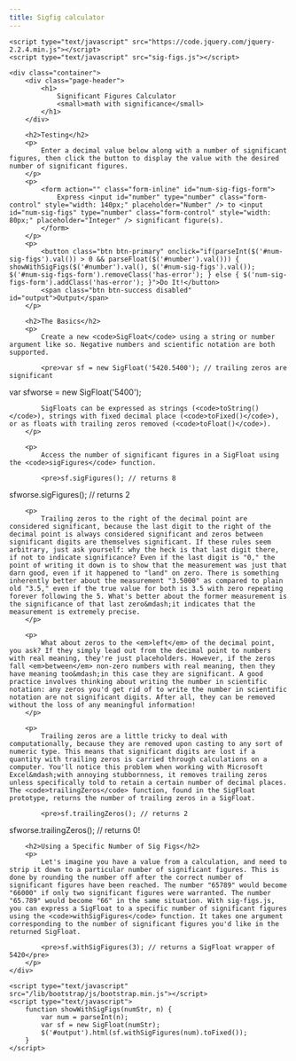 ```yaml
---
title: Sigfig calculator
---
```

<link rel="stylesheet" href="https://maxcdn.bootstrapcdn.com/bootstrap/3.3.6/css/bootstrap.min.css">

    <script type="text/javascript" src="https://code.jquery.com/jquery-2.2.4.min.js"></script>
    <script type="text/javascript" src="sig-figs.js"></script>

	<div class="container">
        <div class="page-header">
            <h1>
                Significant Figures Calculator
                <small>math with significance</small>
            </h1>
        </div>
        
        <h2>Testing</h2>
        <p>
        	Enter a decimal value below along with a number of significant figures, then click the button to display the value with the desired number of significant figures.
        </p>
        <p>
        	<form action="" class="form-inline" id="num-sig-figs-form">
        		Express <input id="number" type="number" class="form-control" style="width: 140px;" placeholder="Number" /> to <input id="num-sig-figs" type="number" class="form-control" style="width: 80px;" placeholder="Integer" /> significant figure(s).
        	</form>
        </p>
        <p>
        	<button class="btn btn-primary" onclick="if(parseInt($('#num-sig-figs').val()) > 0 && parseFloat($('#number').val())) { showWithSigFigs($('#number').val(), $('#num-sig-figs').val()); $('#num-sig-figs-form').removeClass('has-error'); } else { $('num-sig-figs-form').addClass('has-error'); }">Do It!</button>
        	<span class="btn btn-success disabled" id="output">Output</span>
        </p>
        
        <h2>The Basics</h2>
        <p>
            Create a new <code>SigFloat</code> using a string or number argument like so. Negative numbers and scientific notation are both supported.
            
            <pre>var sf = new SigFloat('5420.5400'); // trailing zeros are significant
var sfworse = new SigFloat('5400');</pre>
            
            SigFloats can be expressed as strings (<code>toString()</code>), strings with fixed decimal place (<code>toFixed()</code>), or as floats with trailing zeros removed (<code>toFloat()</code>).
        </p>
        
        <p>
            Access the number of significant figures in a SigFloat using the <code>sigFigures</code> function.
            
            <pre>sf.sigFigures(); // returns 8
sfworse.sigFigures(); // returns 2</pre>
        </p>
        
        <p>
            Trailing zeros to the right of the decimal point are considered significant, because the last digit to the right of the decimal point is always considered significant and zeros between significant digits are themselves significant. If these rules seem arbitrary, just ask yourself: why the heck is that last digit there, if not to indicate significance? Even if the last digit is "0," the point of writing it down is to show that the measurement was just that darn good, even if it happened to "land" on zero. There is something inherently better about the measurement "3.5000" as compared to plain old "3.5," even if the true value for both is 3.5 with zero repeating forever following the 5. What's better about the former measurement is the significance of that last zero&mdash;it indicates that the measurement is extremely precise.
        </p>
        
        <p>
            What about zeros to the <em>left</em> of the decimal point, you ask? If they simply lead out from the decimal point to numbers with real meaning, they're just placeholders. However, if the zeros fall <em>between</em> non-zero numbers with real meaning, then they have meaning too&mdash;in this case they are significant. A good practice involves thinking about writing the number in scientific notation: any zeros you'd get rid of to write the number in scientific notation are not significant digits. After all, they can be removed without the loss of any meaningful information!
        </p>
        
        <p>
            Trailing zeros are a little tricky to deal with computationally, because they are removed upon casting to any sort of numeric type. This means that significant digits are lost if a quantity with trailing zeros is carried through calculations on a computer. You'll notice this problem when working with Microsoft Excel&mdash;with annoying stubbornness, it removes trailing zeros unless specifically told to retain a certain number of decimal places. The <code>trailingZeros</code> function, found in the SigFloat prototype, returns the number of trailing zeros in a SigFloat.
            
            <pre>sf.trailingZeros(); // returns 2
sfworse.trailingZeros(); // returns 0!</pre>
        </p>
        
        <h2>Using a Specific Number of Sig Figs</h2>
        <p>
            Let's imagine you have a value from a calculation, and need to strip it down to a particular number of significant figures. This is done by rounding the number off after the correct number of significant figures have been reached. The number "65789" would become "66000" if only two significant figures were warranted. The number "65.789" would become "66" in the same situation. With sig-figs.js, you can express a SigFloat to a specific number of significant figures using the <code>withSigFigures</code> function. It takes one argument corresponding to the number of significant figures you'd like in the returned SigFloat.

            <pre>sf.withSigFigures(3); // returns a SigFloat wrapper of 5420</pre>
        </p>
	</div>
	
	<script type="text/javascript" src="/lib/bootstrap/js/bootstrap.min.js"></script>
	<script type="text/javascript">
		function showWithSigFigs(numStr, n) {
			var num = parseInt(n);
			var sf = new SigFloat(numStr);
			$('#output').html(sf.withSigFigures(num).toFixed());
		}
	</script>
